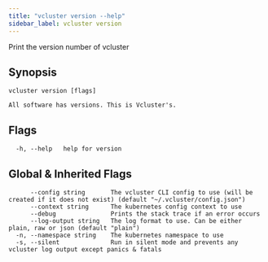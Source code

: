 ```yaml
---
title: "vcluster version --help"
sidebar_label: vcluster version
---
```



Print the version number of vcluster

## Synopsis

```
vcluster version [flags]
```

```
All software has versions. This is Vcluster's.
```


## Flags

```
  -h, --help   help for version
```


## Global & Inherited Flags

```
      --config string       The vcluster CLI config to use (will be created if it does not exist) (default "~/.vcluster/config.json")
      --context string      The kubernetes config context to use
      --debug               Prints the stack trace if an error occurs
      --log-output string   The log format to use. Can be either plain, raw or json (default "plain")
  -n, --namespace string    The kubernetes namespace to use
  -s, --silent              Run in silent mode and prevents any vcluster log output except panics & fatals
```

